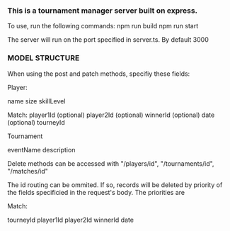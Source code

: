 ### This is a tournament manager server built on express.

To use, run the following commands:
npm run build
npm run start

The server will run on the port specified in server.ts. By default 3000

### MODEL STRUCTURE

When using the post and patch methods, specifiy these fields:

Player:

name
size
skillLevel

Match:
player1Id (optional)
player2Id (optional)
winnerId (optional)
date (optional)
tourneyId

Tournament

eventName
description

Delete methods can be accessed with "/players/id", "/tournaments/id", "/matches/id"

The id routing can be ommited. If so, records will be deleted by priority of the fields specificied in the request's body.
The priorities are

Match:

tourneyId
player1Id
player2Id
winnerId
date
